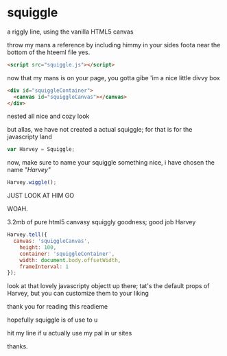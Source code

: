 # squiggle
a riggly line, using the vanilla HTML5 canvas

throw my mans a reference by including himmy in your sides foota near the bottom of the hteeml file yes.

```html
<script src="squiggle.js"></script>
```

now that my mans is on your page, you gotta gibe 'im a nice little divvy box

```html
<div id="squiggleContainer">
  <canvas id="squiggleCanvas"></canvas>
</div>
```

nested all nice and cozy look

but allas, we have not created a actual squiggle; for that is for the javascripty land

```javascript
var Harvey = Squiggle;
```

now, make sure to name your squiggle something nice, i have chosen the name *"Harvey"*

```javascript
Harvey.wiggle();
```

JUST LOOK AT HIM GO

WOAH.

3.2mb of pure html5 canvasy squiggly goodness; good job Harvey

```javascript
Harvey.tell({
  canvas: 'squiggleCanvas',
	height: 100,
	container: 'squiggleContainer',
	width: document.body.offsetWidth,
	frameInterval: 1
});
```

look at that lovely javascripty objectt up there; tat's the default props of Harvey, but you can customize them to your liking

thank you for reading this readieme

hopefully squiggle is of use to u

hit my line if u actually use my pal in ur sites

thanks.
